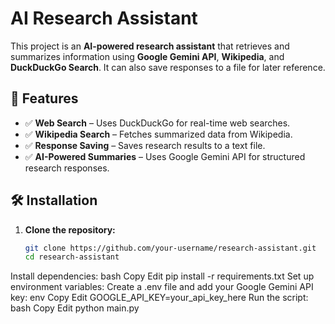 # **AI Research Assistant**  

This project is an **AI-powered research assistant** that retrieves and summarizes information using **Google Gemini API**, **Wikipedia**, and **DuckDuckGo Search**. It can also save responses to a file for later reference.  

## 🚀 Features  
- ✅ **Web Search** – Uses DuckDuckGo for real-time web searches.  
- ✅ **Wikipedia Search** – Fetches summarized data from Wikipedia.  
- ✅ **Response Saving** – Saves research results to a text file.  
- ✅ **AI-Powered Summaries** – Uses Google Gemini API for structured research responses.  

## 🛠 Installation  
1. **Clone the repository:**  
   ```bash
   git clone https://github.com/your-username/research-assistant.git  
   cd research-assistant
Install dependencies:
bash
Copy
Edit
pip install -r requirements.txt
Set up environment variables:
Create a .env file and add your Google Gemini API key:
env
Copy
Edit
GOOGLE_API_KEY=your_api_key_here
Run the script:
bash
Copy
Edit
python main.py
